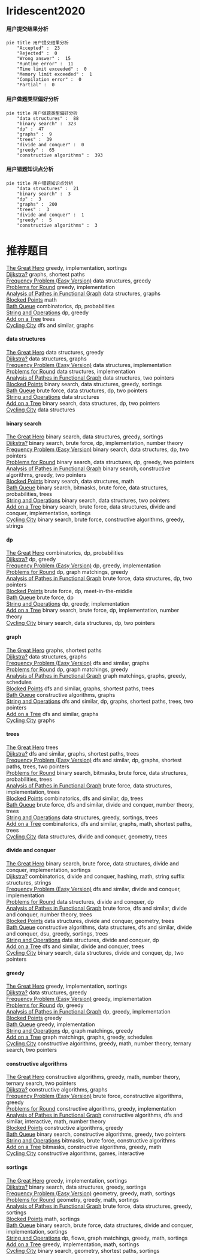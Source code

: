 # Iridescent2020
<!-- tabs:start -->
#### **用户提交结果分析**

```mermaid
pie title 用户提交结果分析
    "Accepted" :  23
    "Rejected" :  0
    "Wrong answer" :  15
    "Runtime error" :  11
    "Time limit exceeded" :  0
    "Memory limit exceeded" :  1
    "Compilation error" :  0
    "Partial" :  0
```
#### **用户做题类型偏好分析**

```mermaid
pie title 用户做题类型偏好分析
    "data structures" :  88
    "binary search" :  323
    "dp" :  47
    "graphs" :  9
    "trees" :  39
    "divide and conquer" :  0
    "greedy" :  65
    "constructive algorithms" :  393
```
#### **用户错题知识点分析**

```mermaid
pie title 用户错题知识点分析
    "data structures" :  21
    "binary search" :  3
    "dp" :  3
    "graphs" :  200
    "trees" :  3
    "divide and conquer" :  1
    "greedy" :  5
    "constructive algorithms" :  3
```
<!-- tabs:end -->
# 推荐题目
[The Great Hero](http://codeforces.com/problemset/problem/1480/B)		greedy,
                        implementation,
                        sortings		  
[Dijkstra?](http://codeforces.com/problemset/problem/20/C)		graphs,
                        shortest paths		  
[Frequency Problem (Easy Version)](http://codeforces.com/problemset/problem/1446/D1)		data structures,
                        greedy		  
[Problems for Round](http://codeforces.com/problemset/problem/673/B)		greedy,
                        implementation		  
[Analysis of Pathes in Functional Graph](http://codeforces.com/problemset/problem/702/E)		data structures,
                        graphs		  
[Blocked Points](https://codeforces.com/contest/393/problem/C)		math		  
[Bath Queue](http://codeforces.com/problemset/problem/28/C)		combinatorics,
                        dp,
                        probabilities		  
[String and Operations](http://codeforces.com/problemset/problem/1455/F)		dp,
                        greedy		  
[Add on a Tree](https://codeforces.com/contest/1189/problem/D1)		trees		  
[Cycling City](http://codeforces.com/problemset/problem/521/E)		dfs and similar,
                        graphs		  
<!-- tabs:start -->
#### **data structures**
[The Great Hero](http://codeforces.com/problemset/problem/1446/D1)		data structures,
                        greedy		  
[Dijkstra?](http://codeforces.com/problemset/problem/702/E)		data structures,
                        graphs		  
[Frequency Problem (Easy Version)](http://codeforces.com/problemset/problem/295/A)		data structures,
                        implementation		  
[Problems for Round](http://codeforces.com/problemset/problem/879/B)		data structures,
                        implementation		  
[Analysis of Pathes in Functional Graph](http://codeforces.com/problemset/problem/887/D)		data structures,
                        two pointers		  
[Blocked Points](http://codeforces.com/problemset/problem/377/B)		binary search,
                        data structures,
                        greedy,
                        sortings		  
[Bath Queue](http://codeforces.com/problemset/problem/1335/E2)		brute force,
                        data structures,
                        dp,
                        two pointers		  
[String and Operations](http://codeforces.com/problemset/problem/1209/G2)		data structures		  
[Add on a Tree](http://codeforces.com/problemset/problem/487/B)		binary search,
                        data structures,
                        dp,
                        two pointers		  
[Cycling City](http://codeforces.com/problemset/problem/187/D)		data structures		  
#### **binary search**
[The Great Hero](http://codeforces.com/problemset/problem/377/B)		binary search,
                        data structures,
                        greedy,
                        sortings		  
[Dijkstra?](http://codeforces.com/problemset/problem/919/B)		binary search,
                        brute force,
                        dp,
                        implementation,
                        number theory		  
[Frequency Problem (Easy Version)](http://codeforces.com/problemset/problem/487/B)		binary search,
                        data structures,
                        dp,
                        two pointers		  
[Problems for Round](http://codeforces.com/problemset/problem/1492/C)		binary search,
                        data structures,
                        dp,
                        greedy,
                        two pointers		  
[Analysis of Pathes in Functional Graph](http://codeforces.com/problemset/problem/1463/D)		binary search,
                        constructive algorithms,
                        greedy,
                        two pointers		  
[Blocked Points](http://codeforces.com/problemset/problem/1490/G)		binary search,
                        data structures,
                        math		  
[Bath Queue](http://codeforces.com/problemset/problem/1479/D)		binary search,
                        bitmasks,
                        brute force,
                        data structures,
                        probabilities,
                        trees		  
[String and Operations](http://codeforces.com/problemset/problem/1436/E)		binary search,
                        data structures,
                        two pointers		  
[Add on a Tree](http://codeforces.com/problemset/problem/1461/D)		binary search,
                        brute force,
                        data structures,
                        divide and conquer,
                        implementation,
                        sortings		  
[Cycling City](http://codeforces.com/problemset/problem/1493/C)		binary search,
                        brute force,
                        constructive algorithms,
                        greedy,
                        strings		  
#### **dp**
[The Great Hero](http://codeforces.com/problemset/problem/28/C)		combinatorics,
                        dp,
                        probabilities		  
[Dijkstra?](http://codeforces.com/problemset/problem/1455/F)		dp,
                        greedy		  
[Frequency Problem (Easy Version)](http://codeforces.com/problemset/problem/858/C)		dp,
                        greedy,
                        implementation		  
[Problems for Round](http://codeforces.com/problemset/problem/353/E)		dp,
                        graph matchings,
                        greedy		  
[Analysis of Pathes in Functional Graph](http://codeforces.com/problemset/problem/1335/E2)		brute force,
                        data structures,
                        dp,
                        two pointers		  
[Blocked Points](http://codeforces.com/problemset/problem/799/D)		brute force,
                        dp,
                        meet-in-the-middle		  
[Bath Queue](http://codeforces.com/problemset/problem/335/D)		brute force,
                        dp		  
[String and Operations](http://codeforces.com/problemset/problem/797/B)		dp,
                        greedy,
                        implementation		  
[Add on a Tree](http://codeforces.com/problemset/problem/919/B)		binary search,
                        brute force,
                        dp,
                        implementation,
                        number theory		  
[Cycling City](http://codeforces.com/problemset/problem/487/B)		binary search,
                        data structures,
                        dp,
                        two pointers		  
#### **graph**
[The Great Hero](http://codeforces.com/problemset/problem/20/C)		graphs,
                        shortest paths		  
[Dijkstra?](http://codeforces.com/problemset/problem/702/E)		data structures,
                        graphs		  
[Frequency Problem (Easy Version)](http://codeforces.com/problemset/problem/521/E)		dfs and similar,
                        graphs		  
[Problems for Round](http://codeforces.com/problemset/problem/353/E)		dp,
                        graph matchings,
                        greedy		  
[Analysis of Pathes in Functional Graph](http://codeforces.com/problemset/problem/737/E)		graph matchings,
                        graphs,
                        greedy,
                        schedules		  
[Blocked Points](http://codeforces.com/problemset/problem/1037/D)		dfs and similar,
                        graphs,
                        shortest paths,
                        trees		  
[Bath Queue](http://codeforces.com/problemset/problem/1242/E)		constructive algorithms,
                        graphs		  
[String and Operations](http://codeforces.com/problemset/problem/14/D)		dfs and similar,
                        dp,
                        graphs,
                        shortest paths,
                        trees,
                        two pointers		  
[Add on a Tree](http://codeforces.com/problemset/problem/117/C)		dfs and similar,
                        graphs		  
[Cycling City](http://codeforces.com/problemset/problem/235/D)		graphs		  
#### **trees**
[The Great Hero](https://codeforces.com/contest/1189/problem/D1)		trees		  
[Dijkstra?](http://codeforces.com/problemset/problem/1037/D)		dfs and similar,
                        graphs,
                        shortest paths,
                        trees		  
[Frequency Problem (Easy Version)](http://codeforces.com/problemset/problem/14/D)		dfs and similar,
                        dp,
                        graphs,
                        shortest paths,
                        trees,
                        two pointers		  
[Problems for Round](http://codeforces.com/problemset/problem/1479/D)		binary search,
                        bitmasks,
                        brute force,
                        data structures,
                        probabilities,
                        trees		  
[Analysis of Pathes in Functional Graph](http://codeforces.com/problemset/problem/1511/C)		brute force,
                        data structures,
                        implementation,
                        trees		  
[Blocked Points](http://codeforces.com/problemset/problem/1499/F)		combinatorics,
                        dfs and similar,
                        dp,
                        trees		  
[Bath Queue](http://codeforces.com/problemset/problem/1491/E)		brute force,
                        dfs and similar,
                        divide and conquer,
                        number theory,
                        trees		  
[String and Operations](http://codeforces.com/problemset/problem/1466/D)		data structures,
                        greedy,
                        sortings,
                        trees		  
[Add on a Tree](http://codeforces.com/problemset/problem/1495/D)		combinatorics,
                        dfs and similar,
                        graphs,
                        math,
                        shortest paths,
                        trees		  
[Cycling City](http://codeforces.com/problemset/problem/1303/G)		data structures,
                        divide and conquer,
                        geometry,
                        trees		  
#### **divide and conquer**
[The Great Hero](http://codeforces.com/problemset/problem/1461/D)		binary search,
                        brute force,
                        data structures,
                        divide and conquer,
                        implementation,
                        sortings		  
[Dijkstra?](http://codeforces.com/problemset/problem/1466/G)		combinatorics,
                        divide and conquer,
                        hashing,
                        math,
                        string suffix structures,
                        strings		  
[Frequency Problem (Easy Version)](http://codeforces.com/problemset/problem/1490/D)		dfs and similar,
                        divide and conquer,
                        implementation		  
[Problems for Round](https://codeforces.com/contest/1483/problem/C)		data structures,
                        divide and conquer,
                        dp		  
[Analysis of Pathes in Functional Graph](http://codeforces.com/problemset/problem/1491/E)		brute force,
                        dfs and similar,
                        divide and conquer,
                        number theory,
                        trees		  
[Blocked Points](http://codeforces.com/problemset/problem/1303/G)		data structures,
                        divide and conquer,
                        geometry,
                        trees		  
[Bath Queue](http://codeforces.com/problemset/problem/1494/D)		constructive algorithms,
                        data structures,
                        dfs and similar,
                        divide and conquer,
                        dsu,
                        greedy,
                        sortings,
                        trees		  
[String and Operations](http://codeforces.com/problemset/problem/1482/E)		data structures,
                        divide and conquer,
                        dp		  
[Add on a Tree](http://codeforces.com/problemset/problem/566/C)		dfs and similar,
                        divide and conquer,
                        trees		  
[Cycling City](http://codeforces.com/problemset/problem/1428/F)		binary search,
                        data structures,
                        divide and conquer,
                        dp,
                        two pointers		  
#### **greedy**
[The Great Hero](http://codeforces.com/problemset/problem/1480/B)		greedy,
                        implementation,
                        sortings		  
[Dijkstra?](http://codeforces.com/problemset/problem/1446/D1)		data structures,
                        greedy		  
[Frequency Problem (Easy Version)](http://codeforces.com/problemset/problem/673/B)		greedy,
                        implementation		  
[Problems for Round](http://codeforces.com/problemset/problem/1455/F)		dp,
                        greedy		  
[Analysis of Pathes in Functional Graph](http://codeforces.com/problemset/problem/858/C)		dp,
                        greedy,
                        implementation		  
[Blocked Points](https://codeforces.com/contest/1072/problem/D)		greedy		  
[Bath Queue](http://codeforces.com/problemset/problem/1172/A)		greedy,
                        implementation		  
[String and Operations](http://codeforces.com/problemset/problem/353/E)		dp,
                        graph matchings,
                        greedy		  
[Add on a Tree](http://codeforces.com/problemset/problem/737/E)		graph matchings,
                        graphs,
                        greedy,
                        schedules		  
[Cycling City](http://codeforces.com/problemset/problem/1254/B1)		constructive algorithms,
                        greedy,
                        math,
                        number theory,
                        ternary search,
                        two pointers		  
#### **constructive algorithms**
[The Great Hero](http://codeforces.com/problemset/problem/1254/B1)		constructive algorithms,
                        greedy,
                        math,
                        number theory,
                        ternary search,
                        two pointers		  
[Dijkstra?](http://codeforces.com/problemset/problem/1242/E)		constructive algorithms,
                        graphs		  
[Frequency Problem (Easy Version)](http://codeforces.com/problemset/problem/1481/C)		brute force,
                        constructive algorithms,
                        greedy		  
[Problems for Round](http://codeforces.com/problemset/problem/1236/C)		constructive algorithms,
                        greedy,
                        implementation		  
[Analysis of Pathes in Functional Graph](http://codeforces.com/problemset/problem/1404/D)		constructive algorithms,
                        dfs and similar,
                        interactive,
                        math,
                        number theory		  
[Blocked Points](http://codeforces.com/problemset/problem/1493/A)		constructive algorithms,
                        greedy		  
[Bath Queue](http://codeforces.com/problemset/problem/1463/D)		binary search,
                        constructive algorithms,
                        greedy,
                        two pointers		  
[String and Operations](https://codeforces.com/contest/1456/problem/B)		bitmasks,
                        brute force,
                        constructive algorithms		  
[Add on a Tree](http://codeforces.com/problemset/problem/1492/D)		bitmasks,
                        constructive algorithms,
                        greedy,
                        math		  
[Cycling City](https://codeforces.com/contest/1504/problem/D)		constructive algorithms,
                        games,
                        interactive		  
#### **sortings**
[The Great Hero](http://codeforces.com/problemset/problem/1480/B)		greedy,
                        implementation,
                        sortings		  
[Dijkstra?](http://codeforces.com/problemset/problem/377/B)		binary search,
                        data structures,
                        greedy,
                        sortings		  
[Frequency Problem (Easy Version)](https://codeforces.com/contest/1496/problem/C)		geometry,
                        greedy,
                        math,
                        sortings		  
[Problems for Round](http://codeforces.com/problemset/problem/1495/A)		geometry,
                        greedy,
                        math,
                        sortings		  
[Analysis of Pathes in Functional Graph](http://codeforces.com/problemset/problem/1497/A)		brute force,
                        data structures,
                        greedy,
                        sortings		  
[Blocked Points](http://codeforces.com/problemset/problem/1427/A)		math,
                        sortings		  
[Bath Queue](http://codeforces.com/problemset/problem/1461/D)		binary search,
                        brute force,
                        data structures,
                        divide and conquer,
                        implementation,
                        sortings		  
[String and Operations](http://codeforces.com/problemset/problem/1437/C)		dp,
                        flows,
                        graph matchings,
                        greedy,
                        math,
                        sortings		  
[Add on a Tree](http://codeforces.com/problemset/problem/1473/A)		greedy,
                        implementation,
                        math,
                        sortings		  
[Cycling City](http://codeforces.com/problemset/problem/1486/B)		binary search,
                        geometry,
                        shortest paths,
                        sortings		  
<!-- tabs:end -->
